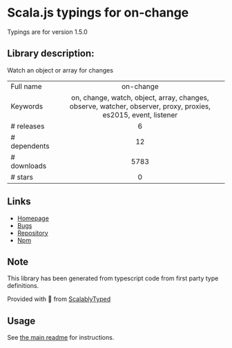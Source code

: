 
# Scala.js typings for on-change

Typings are for version 1.5.0

## Library description:
Watch an object or array for changes

|                    |                 |
| ------------------ | :-------------: |
| Full name          | on-change |
| Keywords           | on, change, watch, object, array, changes, observe, watcher, observer, proxy, proxies, es2015, event, listener |
| # releases         | 6 |
| # dependents       | 12 |
| # downloads        | 5783 |
| # stars            | 0 |

## Links
- [Homepage](https://github.com/sindresorhus/on-change#readme)
- [Bugs](https://github.com/sindresorhus/on-change/issues)
- [Repository](https://github.com/sindresorhus/on-change)
- [Npm](https://www.npmjs.com/package/on-change)
    


## Note
This library has been generated from typescript code from first party type definitions.

Provided with :purple_heart: from [ScalablyTyped](https://github.com/oyvindberg/ScalablyTyped)

## Usage
See [the main readme](../../readme.md) for instructions.


